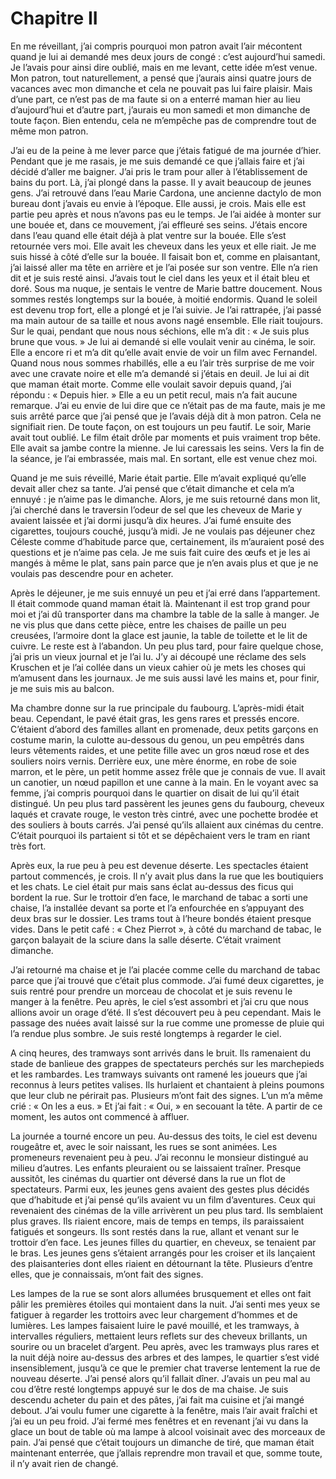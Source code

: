 # Chapitre II

En me réveillant, j’ai compris pourquoi mon patron avait l’air mécontent quand je lui ai demandé mes deux jours de congé : c’est aujourd’hui samedi. Je l’avais pour ainsi dire oublié, mais en me levant, cette idée m’est venue. Mon patron, tout naturellement, a pensé que j’aurais ainsi quatre jours de vacances avec mon dimanche et cela ne pouvait pas lui faire plaisir. Mais d’une part, ce n’est pas de ma faute si on a enterré maman hier au lieu d’aujourd’hui et d’autre part, j’aurais eu mon samedi et mon dimanche de toute façon. Bien entendu, cela ne m’empêche pas de comprendre tout de même mon patron.

J’ai eu de la peine à me lever parce que j’étais fatigué de ma journée d’hier. Pendant que je me rasais, je me suis demandé ce que j’allais faire et j’ai décidé d’aller me baigner. J’ai pris le tram pour aller à l’établissement de bains du port. Là, j’ai plongé dans la passe. Il y avait beaucoup de jeunes gens. J’ai retrouvé dans l’eau Marie Cardona, une ancienne dactylo de mon bureau dont j’avais eu envie à l’époque. Elle aussi, je crois. Mais elle est partie peu après et nous n’avons pas eu le temps. Je l’ai aidée à monter sur une bouée et, dans ce mouvement, j’ai effleuré ses seins. J’étais encore dans l’eau quand elle était déjà à plat ventre sur la bouée. Elle s’est retournée vers moi. Elle avait les cheveux dans les yeux et elle riait. Je me suis hissé à côté d’elle sur la bouée. Il faisait bon et, comme en plaisantant, j’ai laissé aller ma tête en arrière et je l’ai posée sur son ventre. Elle n’a rien dit et je suis resté ainsi. J’avais tout le ciel dans les yeux et il était bleu et doré. Sous ma nuque, je sentais le ventre de Marie battre doucement. Nous sommes restés longtemps sur la bouée, à moitié endormis. Quand le soleil est devenu trop fort, elle a plongé et je l’ai suivie. Je l’ai rattrapée, j’ai passé ma main autour de sa taille et nous avons nagé ensemble. Elle riait toujours. Sur le quai, pendant que nous nous séchions, elle m’a dit : « Je suis plus brune que vous. » Je lui ai demandé si elle voulait venir au cinéma, le soir. Elle a encore ri et m’a dit qu’elle avait envie de voir un film avec Fernandel. Quand nous nous sommes rhabillés, elle a eu l’air très surprise de me voir avec une cravate noire et elle m’a demandé si j’étais en deuil. Je lui ai dit que maman était morte. Comme elle voulait savoir depuis quand, j’ai répondu : « Depuis hier. » Elle a eu un petit recul, mais n’a fait aucune remarque. J’ai eu envie de lui dire que ce n’était pas de ma faute, mais je me suis arrêté parce que j’ai pensé que je l’avais déjà dit à mon patron. Cela ne signifiait rien. De toute façon, on est toujours un peu fautif. Le soir, Marie avait tout oublié. Le film était drôle par moments et puis vraiment trop bête. Elle avait sa jambe contre la mienne. Je lui caressais les seins. Vers la fin de la séance, je l’ai embrassée, mais mal. En sortant, elle est venue chez moi.

Quand je me suis réveillé, Marie était partie. Elle m’avait expliqué qu’elle devait aller chez sa tante. J’ai pensé que c’était dimanche et cela m’a ennuyé : je n’aime pas le dimanche. Alors, je me suis retourné dans mon lit, j’ai cherché dans le traversin l’odeur de sel que les cheveux de Marie y avaient laissée et j’ai dormi jusqu’à dix heures. J’ai fumé ensuite des cigarettes, toujours couché, jusqu’à midi. Je ne voulais pas déjeuner chez Céleste comme d’habitude parce que, certainement, ils m’auraient posé des questions et je n’aime pas cela. Je me suis fait cuire des œufs et je les ai mangés à même le plat, sans pain parce que je n’en avais plus et que je ne voulais pas descendre pour en acheter.

Après le déjeuner, je me suis ennuyé un peu et j’ai erré dans l’appartement. Il était commode quand maman était là. Maintenant il est trop grand pour moi et j’ai dû transporter dans ma chambre la table de la salle à manger. Je ne vis plus que dans cette pièce, entre les chaises de paille un peu creusées, l’armoire dont la glace est jaunie, la table de toilette et le lit de cuivre. Le reste est à l’abandon. Un peu plus tard, pour faire quelque chose, j’ai pris un vieux journal et je l’ai lu. J’y ai découpé une réclame des sels Kruschen et je l’ai collée dans un vieux cahier où je mets les choses qui m’amusent dans les journaux. Je me suis aussi lavé les mains et, pour finir, je me suis mis au balcon.

Ma chambre donne sur la rue principale du faubourg. L’après-midi était beau. Cependant, le pavé était gras, les gens rares et pressés encore. C’étaient d’abord des familles allant en promenade, deux petits garçons en costume marin, la culotte au-dessous du genou, un peu empêtrés dans leurs vêtements raides, et une petite fille avec un gros nœud rose et des souliers noirs vernis. Derrière eux, une mère énorme, en robe de soie marron, et le père, un petit homme assez frêle que je connais de vue. Il avait un canotier, un nœud papillon et une canne à la main. En le voyant avec sa femme, j’ai compris pourquoi dans le quartier on disait de lui qu’il était distingué. Un peu plus tard passèrent les jeunes gens du faubourg, cheveux laqués et cravate rouge, le veston très cintré, avec une pochette brodée et des souliers à bouts carrés. J’ai pensé qu’ils allaient aux cinémas du centre. C’était pourquoi ils partaient si tôt et se dépêchaient vers le tram en riant très fort.

Après eux, la rue peu à peu est devenue déserte. Les spectacles étaient partout commencés, je crois. Il n’y avait plus dans la rue que les boutiquiers et les chats. Le ciel était pur mais sans éclat au-dessus des ficus qui bordent la rue. Sur le trottoir d’en face, le marchand de tabac a sorti une chaise, l’a installée devant sa porte et l’a enfourchée en s’appuyant des deux bras sur le dossier. Les trams tout à l’heure bondés étaient presque vides. Dans le petit café : « Chez Pierrot », à côté du marchand de tabac, le garçon balayait de la sciure dans la salle déserte. C’était vraiment dimanche.

J’ai retourné ma chaise et je l’ai placée comme celle du marchand de tabac parce que j’ai trouvé que c’était plus commode. J’ai fumé deux cigarettes, je suis rentré pour prendre un morceau de chocolat et je suis revenu le manger à la fenêtre. Peu après, le ciel s’est assombri et j’ai cru que nous allions avoir un orage d’été. Il s’est découvert peu à peu cependant. Mais le passage des nuées avait laissé sur la rue comme une promesse de pluie qui l’a rendue plus sombre. Je suis resté longtemps à regarder le ciel.

A cinq heures, des tramways sont arrivés dans le bruit. Ils ramenaient du stade de banlieue des grappes de spectateurs perchés sur les marchepieds et les rambardes. Les tramways suivants ont ramené les joueurs que j’ai reconnus à leurs petites valises. Ils hurlaient et chantaient à pleins poumons que leur club ne périrait pas. Plusieurs m’ont fait des signes. L’un m’a même crié : « On les a eus. » Et j’ai fait : « Oui, » en secouant la tête. A partir de ce moment, les autos ont commencé à affluer.

La journée a tourné encore un peu. Au-dessus des toits, le ciel est devenu rougeâtre et, avec le soir naissant, les rues se sont animées. Les promeneurs revenaient peu à peu. J’ai reconnu le monsieur distingué au milieu d’autres. Les enfants pleuraient ou se laissaient traîner. Presque aussitôt, les cinémas du quartier ont déversé dans la rue un flot de spectateurs. Parmi eux, les jeunes gens avaient des gestes plus décidés que d’habitude et j’ai pensé qu’ils avaient vu un film d’aventures. Ceux qui revenaient des cinémas de la ville arrivèrent un peu plus tard. Ils semblaient plus graves. Ils riaient encore, mais de temps en temps, ils paraissaient fatigués et songeurs. Ils sont restés dans la rue, allant et venant sur le trottoir d’en face. Les jeunes filles du quartier, en cheveux, se tenaient par le bras. Les jeunes gens s’étaient arrangés pour les croiser et ils lançaient des plaisanteries dont elles riaient en détournant la tête. Plusieurs d’entre elles, que je connaissais, m’ont fait des signes.

Les lampes de la rue se sont alors allumées brusquement et elles ont fait pâlir les premières étoiles qui montaient dans la nuit. J’ai senti mes yeux se fatiguer à regarder les trottoirs avec leur chargement d’hommes et de lumières. Les lampes faisaient luire le pavé mouillé, et les tramways, à intervalles réguliers, mettaient leurs reflets sur des cheveux brillants, un sourire ou un bracelet d’argent. Peu après, avec les tramways plus rares et la nuit déjà noire au-dessus des arbres et des lampes, le quartier s’est vidé insensiblement, jusqu’à ce que le premier chat traverse lentement la rue de nouveau déserte. J’ai pensé alors qu’il fallait dîner. J’avais un peu mal au cou d’être resté longtemps appuyé sur le dos de ma chaise. Je suis descendu acheter du pain et des pâtes, j’ai fait ma cuisine et j’ai mangé debout. J’ai voulu fumer une cigarette à la fenêtre, mais l’air avait fraîchi et j’ai eu un peu froid. J’ai fermé mes fenêtres et en revenant j’ai vu dans la glace un bout de table où ma lampe à alcool voisinait avec des morceaux de pain. J’ai pensé que c’était toujours un dimanche de tiré, que maman était maintenant enterrée, que j’allais reprendre mon travail et que, somme toute, il n’y avait rien de changé.
